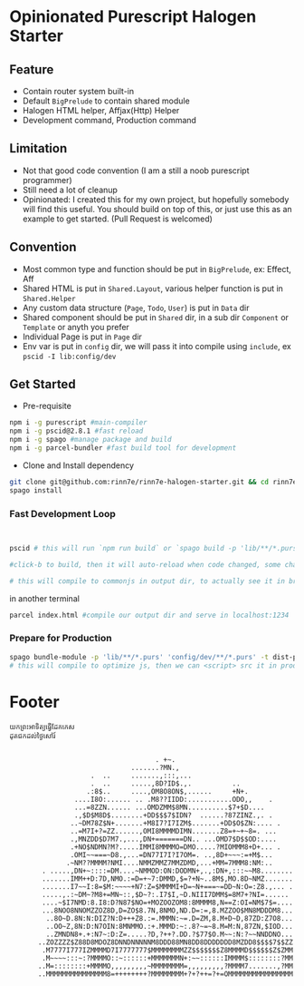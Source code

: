 # Opinionated Purescript Halogen Starter

## Feature
- Contain router system built-in
- Default `BigPrelude` to contain shared module
- Halogen HTML helper, Affjax(Http) Helper
- Development command, Production command

## Limitation
- Not that good code convention (I am a still a noob purescript programmer)
- Still need a lot of cleanup 
- Opinionated:
I created this for my own project, but hopefully somebody will find this useful. You should build on top of this, or just use this as an example to get started. (Pull Request is welcomed)

## Convention

- Most common type and function should be put in `BigPrelude`, ex: Effect, Aff
- Shared HTML is put in `Shared.Layout`, various helper function is put in `Shared.Helper`
- Any custom data structure (`Page`, `Todo`, `User`) is put in `Data` dir
- Shared component should be put in `Shared` dir, in a sub dir `Component` or `Template` or anyth you prefer
- Individual Page is put in `Page` dir
- Env var is put in `config` dir, we will pass it into compile using `include`, ex `pscid -I lib:config/dev`


## Get Started
- Pre-requisite
```bash
npm i -g purescript #main-compiler
npm i -g pscid@2.8.1 #fast reload
npm i -g spago #manage package and build
npm i -g parcel-bundler #fast build tool for development
```

- Clone and Install dependency
```bash
git clone git@github.com:rinn7e/rinn7e-halogen-starter.git && cd rinn7e-halogen-starter
spago install
```

### Fast Development Loop
```bash


pscid # this will run `npm run build` or `spago build -p 'lib/**/*.purs' 'config/dev/**/*.purs'`

#click-b to build, then it will auto-reload when code changed, some changes required full build again, click-b to build again

# this will compile to commonjs in output dir, to actually see it in browser, we use parcel, see command below
```
in another terminal

```bash
parcel index.html #compile our output dir and serve in localhost:1234
```

### Prepare for Production

```bash
spago bundle-module -p 'lib/**/*.purs' 'config/dev/**/*.purs' -t dist-prod/prod.js
# this will compile to optimize js, then we can <script> src it in prod index.html
```

# Footer
```
យកព្រះអាទិត្យធ្វើដែក​កេស
ដុតជកដល់ថ្ងៃសៅរ៍

                                     
                                    . +~.                                       
                              .......?MN.,                                      
                    .  ..     .......,:::,...                                   
                    .  ..     .....,8D?ID$.,.          ..                       
                   .:8$..     ....,OM8O8ON$,......     +N+.                     
                ....I8O:...... .. .M8??IIDD:...........ODO,,    .               
                ...=8ZZN...... ...OMDZMM$8MN..........$7+$D....                 
                .,$D$M8D$........+DD$$$7$IDN?  ......?87ZINZ.,. .               
               ..~DM78Z$N+.......+M8I7?I7IZM$.......+DD$O$ZN:.... .             
               ..=M7I+?=ZZ......,OMI8MMMMDIMN.......Z8=+~+~8=. ...              
               .,MNZDD$D7M7.,...,DN+=======DN.. ...OMD7$D$$OD:....              
               .+NO$NDMN?M?.....IMMI8MMMMO=DMO.....?MIOMMM8+D+... .             
               .OMI~~===~D8.,...=DN77I7I?I7OM=. ..,8D+~~~:=+M$...               
              .~NM??MMMM?NMI....NMMZMMZ7MMZDMD,...+MM=7MMM8:NM:..               
        . .....,DN+~::::=DM....~NMMOD:ON:DODMN+,.,:DN+,:::~~M8........          
        .......IMM++D:7D,NMO.:=D=+~7:DMMD,$=?+N~..8M$,MO.8D~NMZ.......          
        .......I7~~I:8=$M:~~~~+N7:Z=$MMMMI+D=~N+===~=DD~N:O=:Z8.,... .          
        .....,.:~DM~?M8+=MN~::,$D~?:.I7$I,~D.NIII7DMM$=8M7+?NI=......           
        ....~$I7NMD:8.I8:D?N87$NO=+MOZOOZOM8:8MMMM8,N==Z:OI=NM$7$=....          
        ...8NOO8NNOMZZOZ8D,D=ZO$8.7N,8NMO,ND.D=:=,8.MZZOO$MN8MDDDM8...          
         ..8O~D.8N:N:DIZ?N:D+++Z8.:=.MMMN:~=.D=ZM,8.M+D~D,87ZD:Z7O8...          
         ..OO~Z,8N:D:N7OIN:8MNMMO.:+.MMMD:~:.8?~=~8.M=M:N,87ZN,$IOD...          
         ..ZMNDN8+.+:N7~:D:Z=.....?D,?++?.DD.?$77$O.M~~:N:?~~NNDDNO...          
       ..ZOZZZZ$Z88D8MDOZ8DNNDNNNNNM8DDD88MN8DD8DDDDDDD8MZDD8$$$$7$$ZZ          
        .M7777I777IZMMMMD7I7777777$MMMMMMMMZZ$$$$$$$Z8MMMMD$$$$$$Z$ZMM          
        .M~~~~:::~:?MMMMO::~::::::+MMMMMMMN+:~~::::::IMMMM$::::::::?MM          
       ..M=::::::::+MMMMO,,,,,,,,,~MMMMMMMM=,,,,,,,,,?MMMM7.......,?MM          
       ..MMMMMMMMMMMMMMM8=++++++++?MMMMMMMM+?+?++=?+=OMMMMMMMMMMMMMMMM          
                                                                       
```
<!-- ASCII credit to https://groups.google.com/forum/#!topic/campg/YlWT0Sezt5I -->
